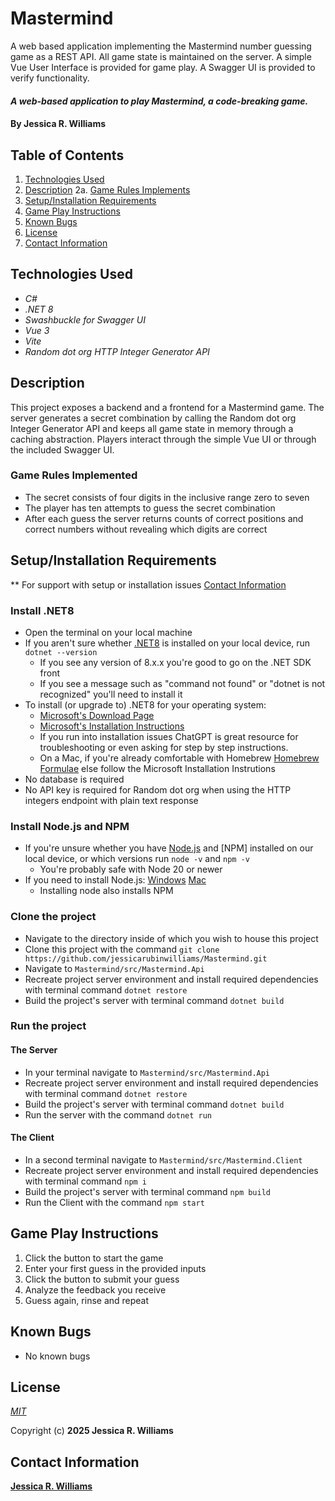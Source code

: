 # Mastermind
A web based application implementing the Mastermind number guessing game as a REST API. All game state is maintained on the server. A simple Vue User Interface is provided for game play. A Swagger UI is provided to verify functionality.

#### _A web-based application to play Mastermind, a code-breaking game._

#### By **Jessica R. Williams**

## Table of Contents

1. [Technologies Used](#technologies)
2. [Description](#description)
	2a. [Game Rules Implements](#rules)
3. [Setup/Installation Requirements](#setup)
4. [Game Play Instructions](#gameplay)
5. [Known Bugs](#bugs)
6. [License](#license)
7. [Contact Information](#contact)

## Technologies Used <a id="technologies"></a>

* _C#_
* _.NET 8_
* _Swashbuckle for Swagger UI_
* _Vue 3_
* _Vite_
* _Random dot org HTTP Integer Generator API_

## Description <a id="description"></a>

This project exposes a backend and a frontend for a Mastermind game. The server generates a secret combination by calling the Random dot org Integer Generator API and keeps all game state in memory through a caching abstraction. Players interact through the simple Vue UI or through the included Swagger UI.

### Game Rules Implemented <a id="rules"></a>

* The secret consists of four digits in the inclusive range zero to seven
* The player has ten attempts to guess the secret combination
* After each guess the server returns counts of correct positions and correct numbers without revealing which digits are correct

## Setup/Installation Requirements <a id="setup"></a>

** For support with setup or installation issues [Contact Information](#contact)

### Install .NET8

* Open the terminal on your local machine
* If you aren't sure whether [.NET8](https://docs.microsoft.com/en-us/dotnet/) is installed on your local device, run `dotnet --version`
	* If you see any version of 8.x.x you're good to go on the .NET SDK front
	* If you see a message such as "command not found" or "dotnet is not recognized" you'll need to install it
* To install (or upgrade to) .NET8 for your operating system:
	* [Microsoft's Download Page](https://dotnet.microsoft.com/en-us/download/dotnet/8.0)
	* [Microsoft's Installation Instructions](https://learn.microsoft.com/en-us/dotnet/core/install/)
	* If you run into installation issues ChatGPT is great resource for troubleshooting or even asking for step by step instructions.
	* On a Mac, if you're already comfortable with Homebrew [Homebrew Formulae](https://formulae.brew.sh/formula/dotnet@8) else follow the Microsoft Installation Instrutions
* No database is required
* No API key is required for Random dot org when using the HTTP integers endpoint with plain text response

### Install Node.js and NPM

* If you're unsure whether you have [Node.js](https://nodejs.org/en) and [NPM] installed on our local device, or which versions run `node -v` and `npm -v`
	* You're probably safe with Node 20 or newer
* If you need to install Node.js: [Windows](https://nodejs.org/en/download) [Mac](https://formulae.brew.sh/formula/node)
	* Installing node also installs NPM

### Clone the project

* Navigate to the directory inside of which you wish to house this project
* Clone this project with the command `git clone https://github.com/jessicarubinwilliams/Mastermind.git`
* Navigate to `Mastermind/src/Mastermind.Api`
* Recreate project server environment and install required dependencies with terminal command `dotnet restore`
* Build the project's server with terminal command `dotnet build`

### Run the project

#### The Server
* In your terminal navigate to `Mastermind/src/Mastermind.Api`
* Recreate project server environment and install required dependencies with terminal command `dotnet restore`
* Build the project's server with terminal command `dotnet build`
* Run the server with the command `dotnet run`     

#### The Client
* In a second terminal navigate to `Mastermind/src/Mastermind.Client`
* Recreate project server environment and install required dependencies with terminal command `npm i`
* Build the project's server with terminal command `npm build`
* Run the Client with the command `npm start`

## Game Play Instructions<a id="gameplay"></a>
1. Click the button to start the game
2. Enter your first guess in the provided inputs
3. Click the button to submit your guess
4. Analyze the feedback you receive
5. Guess again, rinse and repeat


## Known Bugs <a id="bugs"></a>
* No known bugs

## License <a id="license"></a>
*[MIT](https://choosealicense.com/licenses/mit/)*

Copyright (c) **2025 Jessica R. Williams**

## Contact Information <a id="contact"></a>
**[Jessica R. Williams](mailto:jessicarubinwilliams@gmail.com)**